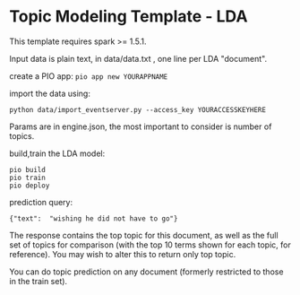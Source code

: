 # Topic Modeling Template - LDA

This template requires spark >= 1.5.1.

Input data is plain text, in data/data.txt , one line per LDA "document".

create a PIO app:
``` pio app new YOURAPPNAME ```

import the data using:
```
python data/import_eventserver.py --access_key YOURACCESSKEYHERE 
```

Params are in engine.json, the most important to consider is number of topics.

build,train the LDA model:
``` 
pio build 
pio train 
pio deploy
```


prediction query:
``` 
{"text":  "wishing he did not have to go"} 
```

The response contains the top topic for this document, as well as the full set of topics for comparison (with the top 10 terms shown for each topic, for reference). You may wish to alter this to return only top topic.

You can do topic prediction on any document (formerly restricted to those in the train set).
